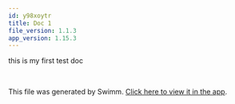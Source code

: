 ```yaml
---
id: y98xoytr
title: Doc 1
file_version: 1.1.3
app_version: 1.15.3
---
```


this is my first test doc

<br/>

This file was generated by Swimm. [Click here to view it in the app](https://swimm-web-app.web.app/repos/Z2l0aHViJTNBJTNBZWNvbW0lM0ElM0Ftb3NoaWtzd2ltbQ==/docs/y98xoytr).
